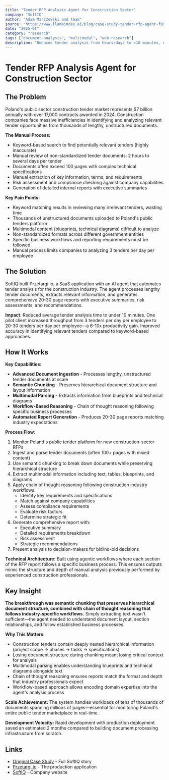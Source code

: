 ```yaml
---
title: "Tender RFP Analysis Agent for Construction Sector"
company: "SoftIQ"
author: "Adam Marszowski and team"
source: "https://www.llamaindex.ai/blog/case-study-tender-rfp-agent-for-construction-sector-with-softiq"
date: "2025-01"
category: "research"
tags: ["document-analysis", "multimodal", "web-research"]
description: "Reduced tender analysis from hours/days to <10 minutes, enabling 6-10x productivity increase"
---
```


# Tender RFP Analysis Agent for Construction Sector

## The Problem

Poland's public sector construction tender market represents $7 billion annually with over 17,000 contracts awarded in 2024. Construction companies face massive inefficiencies in identifying and analyzing relevant tender opportunities from thousands of lengthy, unstructured documents.

**The Manual Process:**
- Keyword-based search to find potentially relevant tenders (highly inaccurate)
- Manual review of non-standardized tender documents: 2 hours to several days per tender
- Documents often exceed 100 pages with complex technical specifications
- Manual extraction of key information, terms, and requirements
- Risk assessment and compliance checking against company capabilities
- Generation of detailed internal reports with executive summaries

**Key Pain Points:**
- Keyword matching results in reviewing many irrelevant tenders, wasting time
- Thousands of unstructured documents uploaded to Poland's public tenders platform
- Multimodal content (blueprints, technical diagrams) difficult to analyze
- Non-standardized formats across different government entities
- Specific business workflows and reporting requirements must be followed
- Manual process limits companies to analyzing 3 tenders per day per employee

## The Solution

SoftIQ built Przetargi.io, a SaaS application with an AI agent that automates tender analysis for the construction industry. The agent processes lengthy tender documents, extracts relevant information, and generates comprehensive 20-30 page reports with executive summaries, risk assessments, and recommendations.

**Impact**: Reduced average tender analysis time to under 10 minutes. One pilot client increased throughput from 3 tenders per day per employee to 20-30 tenders per day per employee—a 6-10x productivity gain. Improved accuracy in identifying relevant tenders compared to keyword-based approaches.

## How It Works

**Key Capabilities:**
- **Advanced Document Ingestion** - Processes lengthy, unstructured tender documents at scale
- **Semantic Chunking** - Preserves hierarchical document structure and layout information
- **Multimodal Parsing** - Extracts information from blueprints and technical diagrams
- **Workflow-Based Reasoning** - Chain of thought reasoning following specific business processes
- **Automated Report Generation** - Produces 20-30 page reports matching industry expectations

**Process Flow:**
1. Monitor Poland's public tender platform for new construction-sector RFPs
2. Ingest and parse tender documents (often 100+ pages with mixed content)
3. Use semantic chunking to break down documents while preserving hierarchical structure
4. Extract multimodal information including text, tables, blueprints, and diagrams
5. Apply chain of thought reasoning following construction industry workflows:
   - Identify key requirements and specifications
   - Match against company capabilities
   - Assess compliance requirements
   - Evaluate risk factors
   - Determine strategic fit
6. Generate comprehensive report with:
   - Executive summary
   - Detailed requirements breakdown
   - Risk assessment
   - Strategic recommendations
7. Present analysis to decision-makers for bid/no-bid decisions

**Technical Architecture:** Built using agentic workflows where each section of the RFP report follows a specific business process. This ensures outputs mimic the structure and depth of manual analysis previously performed by experienced construction professionals.

## Key Insight

**The breakthrough was semantic chunking that preserves hierarchical document structure, combined with chain of thought reasoning that follows industry-specific workflows.** Simply extracting text wasn't sufficient—the agent needed to understand document layout, section relationships, and follow established business processes.

**Why This Matters:**
- Construction tenders contain deeply nested hierarchical information (project scope → phases → tasks → specifications)
- Losing document structure during chunking meant losing critical context for analysis
- Multimodal parsing enables understanding blueprints and technical diagrams alongside text
- Chain of thought reasoning ensures reports match the format and depth that industry professionals expect
- Workflow-based approach allows encoding domain expertise into the agent's analysis process

**Scale Achievement:** The system handles workloads of tens of thousands of documents spanning millions of pages—essential for monitoring Poland's entire public tender marketplace in real-time.

**Development Velocity:** Rapid development with production deployment saved an estimated 2 months compared to building document processing infrastructure from scratch.

## Links

- [Original Case Study](https://www.llamaindex.ai/blog/case-study-tender-rfp-agent-for-construction-sector-with-softiq) - Full SoftIQ story
- [Przetargi.io](https://przetargi.io/) - The production application
- [SoftIQ](https://softiq.pl/) - Company website
